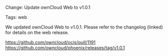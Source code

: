 Change: Update ownCloud Web to v1.0.1

Tags: web

We updated ownCloud Web to v1.0.1. Please refer to the changelog (linked) for details on the web release.

https://github.com/owncloud/ocis/pull/1191
https://github.com/owncloud/phoenix/releases/tag/v1.0.1
